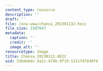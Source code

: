 ```yaml
---
content_type: resource
description: ''
draft: ''
file: /ocw-www/chansa_202301132.heic
file_size: 2397647
metadata:
  caption: ''
  credit: ''
  image_alt: ''
resourcetype: Image
title: Chansa_20230113.HEIC
uid: 33bde6dc-da1c-474b-9f19-5151f87830f4
---
```

